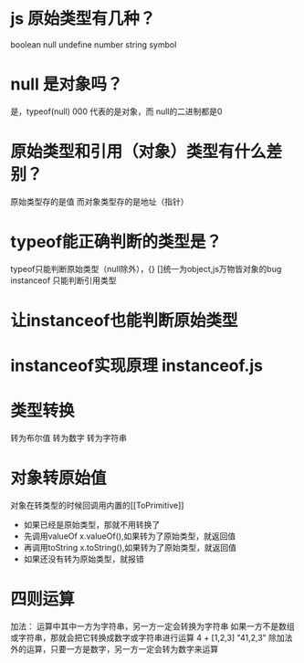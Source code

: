 # js 原始类型有几种？
boolean null undefine number string symbol

# null 是对象吗？
是，typeof(null)
000 代表的是对象，而 null的二进制都是0

# 原始类型和引用（对象）类型有什么差别？
原始类型存的是值
而对象类型存的是地址（指针）

# typeof能正确判断的类型是？
typeof只能判断原始类型（null除外），{} []统一为object,js万物皆对象的bug
instanceof 只能判断引用类型

# 让instanceof也能判断原始类型

# instanceof实现原理 instanceof.js

# 类型转换 
转为布尔值
转为数字
转为字符串
# 对象转原始值
 对象在转类型的时候回调用内置的[[ToPrimitive]]
 - 如果已经是原始类型，那就不用转换了
 - 先调用valueOf  x.valueOf(),如果转为了原始类型，就返回值
 - 再调用toString  x.toString(),如果转为了原始类型，就返回值
 - 如果还没有转为原始类型，就报错

# 四则运算
  加法： 运算中其中一方为字符串，另一方一定会转换为字符串
        如果一方不是数组或字符串，那就会把它转换成数字或字符串进行运算   4 + [1,2,3]   "41,2,3"
    除加法外的运算，只要一方是数字，另一方一定会转为数字来运算


